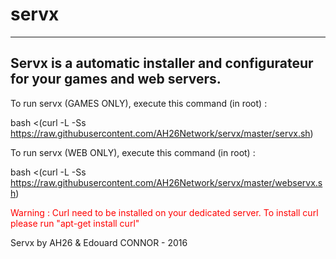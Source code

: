 # servx

---
Servx is a automatic installer and configurateur for your games and web servers.
---

To run servx (GAMES ONLY), execute this command (in root) :

  bash <(curl -L -Ss https://raw.githubusercontent.com/AH26Network/servx/master/servx.sh)


To run servx (WEB ONLY), execute this command (in root) :

  bash <(curl -L -Ss https://raw.githubusercontent.com/AH26Network/servx/master/webservx.sh)

<font color="red"> Warning : Curl need to be installed on your dedicated server. To install curl please run "apt-get install curl"</font>

Servx by AH26 & Edouard CONNOR - 2016

